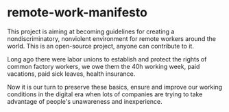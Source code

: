 # remote-work-manifesto

This project is aiming at becoming guidelines for creating a nondiscriminatory, nonviolent environment for remote workers around the world. This is an open-source project, anyone can contribute to it.  

Long ago there were labor unions to establish and protect the rights of common factory workers, we owe them the 40h working week, paid vacations, paid sick leaves, health insurance.  

Now it is our turn to preserve these basics, ensure and improve our working conditions in the digital era when lots of companies are trying to take advantage of people's unawareness and inexperience.
